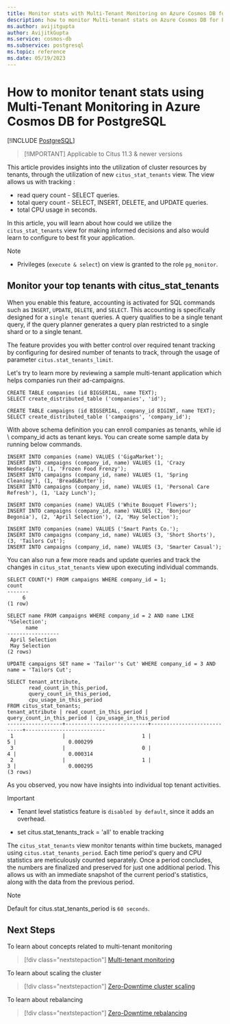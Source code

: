 ```yaml
---
title: Monitor stats with Multi-Tenant Monitoring on Azure Cosmos DB for PostgreSQL
description: how to monitor Multi-tenant stats on Azure Cosmos DB for PostgreSQL
ms.author: avijitgupta
author: AvijitkGupta
ms.service: cosmos-db
ms.subservice: postgresql
ms.topic: reference
ms.date: 05/19/2023
---
```


# How to monitor tenant stats using Multi-Tenant Monitoring in Azure Cosmos DB for PostgreSQL

[!INCLUDE [PostgreSQL](../includes/appliesto-postgresql.md)]

> [!IMPORTANT] Applicable to Citus 11.3 & newer versions

This article provides insights into the utilization of cluster resources by tenants, through the utilization of new `citus_stat_tenants` view. The view allows us with tracking :

* read query count - SELECT queries.
* total query count - SELECT, INSERT, DELETE, and UPDATE queries.
* total CPU usage in seconds.

In this article, you will learn about how could we utilize the `citus_stat_tenants` view for making informed decisions and also would learn to configure to best fit your application.

> [!Note]
> * Privileges (`execute & select`) on view is granted to the role `pg_monitor`.

## Monitor your top tenants with citus_stat_tenants

When you enable this feature, accounting is activated for SQL commands such as `INSERT`, `UPDATE`, `DELETE`, and `SELECT`. This accounting is specifically designed for a `single tenant` queries. A query qualifies to be a single tenant query, if the query planner generates a query plan restricted to a single shard or to a single tenant.

The feature provides you with better control over required tenant tracking by configuring for desired number of tenants to track, through the usage of parameter `citus.stat_tenants_limit`.

Let's try to learn more by reviewing a sample multi-tenant application which helps companies run their ad-campaigns.

```postgresql
CREATE TABLE companies (id BIGSERIAL, name TEXT);
SELECT create_distributed_table ('companies', 'id');

CREATE TABLE campaigns (id BIGSERIAL, company_id BIGINT, name TEXT);
SELECT create_distributed_table ('campaigns', 'company_id');
```

With above schema definition you can enroll companies as tenants, while id \ company_id acts as tenant keys. You can create some sample data by running below commands.

```postgresql
INSERT INTO companies (name) VALUES ('GigaMarket');
INSERT INTO campaigns (company_id, name) VALUES (1, 'Crazy Wednesday'), (1, 'Frozen Food Frenzy');
INSERT INTO campaigns (company_id, name) VALUES (1, 'Spring Cleaning'), (1, 'Bread&Butter');
INSERT INTO campaigns (company_id, name) VALUES (1, 'Personal Care Refresh'), (1, 'Lazy Lunch');

INSERT INTO companies (name) VALUES ('White Bouquet Flowers');
INSERT INTO campaigns (company_id, name) VALUES (2, 'Bonjour Begonia'), (2, 'April Selection'), (2, 'May Selection');

INSERT INTO companies (name) VALUES ('Smart Pants Co.');
INSERT INTO campaigns (company_id, name) VALUES (3, 'Short Shorts'), (3, 'Tailors Cut');
INSERT INTO campaigns (company_id, name) VALUES (3, 'Smarter Casual');
```

You can also run a few more reads and update queries and track the changes in `citus_stat_tenants` view upon executing individual commands.

```postgresql
SELECT COUNT(*) FROM campaigns WHERE company_id = 1;
count
-------
     6
(1 row)

SELECT name FROM campaigns WHERE company_id = 2 AND name LIKE '%Selection';
      name
-----------------
 April Selection
 May Selection
(2 rows)

UPDATE campaigns SET name = 'Tailor''s Cut' WHERE company_id = 3 AND name = 'Tailors Cut';
```

```postgresql
SELECT tenant_attribute,
       read_count_in_this_period,
       query_count_in_this_period,
       cpu_usage_in_this_period
FROM citus_stat_tenants;
tenant_attribute | read_count_in_this_period | query_count_in_this_period | cpu_usage_in_this_period
------------------+---------------------------+----------------------------+--------------------------
 1                |                         1 |                          5 |                 0.000299
 3                |                         0 |                          4 |                 0.000314
 2                |                         1 |                          3 |                 0.000295
(3 rows)
```
As you observed, you now have insights into individual top tenant activities.

> [!Important]
> * Tenant level statistics feature is `disabled by default`, since it adds an overhead.
>
> * set citus.stat_tenants_track = 'all' to enable tracking

The `citus_stat_tenants` view monitor tenants within time buckets, managed using `citus.stat_tenants_period`. Each time period's query and CPU statistics are meticulously counted separately. Once a period concludes, the numbers are finalized and preserved for just one additional period. This allows us with an immediate snapshot of the current period's statistics, along with the data from the previous period.

> [!Note]
> Default for citus.stat_tenants_period is `60 seconds`.

## Next Steps
To learn about concepts related to multi-tenant monitoring
> [!div class="nextstepaction"]
> [Multi-tenant monitoring](concepts-multi-tenant-monitoring.md)

To learn about scaling the cluster
> [!div class="nextstepaction"]
> [Zero-Downtime cluster scaling](howto-scale-grow.md)

To learn about rebalancing
> [!div class="nextstepaction"]
> [Zero-Downtime rebalancing](howto-scale-rebalance.md)